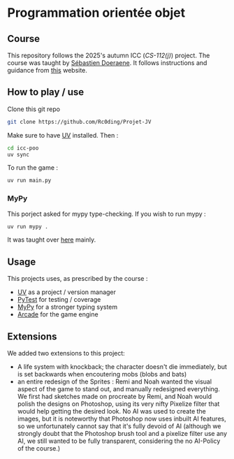 # Programmation orientée objet
## Course
This repository follows the 2025's autumn ICC (*CS-112(j)*) project. The course was taught by [Sébastien Doeraene](https://people.epfl.ch/sebastien.doeraene).
It follows instructions and guidance from [this](https://epfl-cs-112-ma.github.io/) website.

## How to play / use
Clone this git repo
```sh
git clone https://github.com/Rc0ding/Projet-JV
```

Make sure to have [UV](https://astral.sh/uv/) installed. Then :
```sh
cd icc-poo
uv sync
```

To run the game :
```sh
uv run main.py
```

### MyPy

This porject asked for mypy type-checking. If you wish to run mypy :
```sh
uv run mypy .
```

It was taught over [here](https://epfl-cs-112-ma.github.io/) mainly.

## Usage
This projects uses, as prescribed by the course :
- [UV](https://astral.sh/uv/) as a project / version manager
- [PyTest](https://pytest.org/) for testing / coverage
- [MyPy](https://mypy-lang.org/) for a stronger typing system
- [Arcade](https://api.arcade.academy/en/latest/index.html) for the game engine

## Extensions
We added two extensions to this project:
- A life system with knockback; the character doesn't die immediately, but is set backwards when encoutering mobs (blobs and bats)
- an entire redesign of the Sprites : Remi and Noah wanted the visual aspect of the game to stand out, and manually redesigned everything. We first had sketches made on procreate by Remi, and Noah would polish the designs on Photoshop, using its very nifty Pixelize filter that would help getting the desired look. No AI was used to create the images, but it is noteworthy that Photoshop now uses inbuilt AI features, so we unfortunately cannot say that it's fully devoid of AI (although we strongly doubt that the Photoshop brush tool and a pixelize filter use any AI, we still wanted to be  fully transparent, considering the no AI-Policy of the course.)
